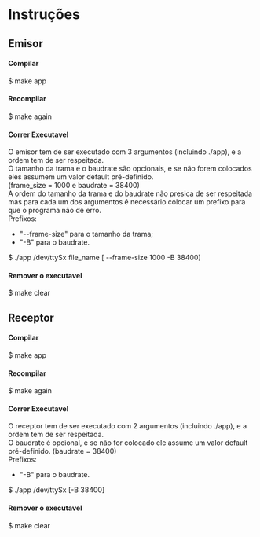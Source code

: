 # Instruções

## Emisor

#### Compilar
$ make app

#### Recompilar
$ make again

#### Correr Executavel
O emisor tem de ser executado com 3 argumentos (incluindo ./app), e a ordem tem de ser respeitada.<br>
O tamanho da trama e o baudrate são opcionais, e se não forem colocados eles assumem um valor default pré-definido.<br>
(frame_size = 1000 e baudrate = 38400)<br>
A ordem do tamanho da trama e do baudrate não presica de ser respeitada mas para cada um dos argumentos é necessário colocar um prefixo para que o programa não dê erro.<br>
Prefixos:
- "--frame-size" para o tamanho da trama;
- "-B" para o baudrate.

$ ./app /dev/ttySx file_name [ --frame-size 1000 -B 38400]

#### Remover o executavel
$ make clear

## Receptor

#### Compilar
$ make app

#### Recompilar
$ make again

#### Correr Executavel
O receptor tem de ser executado com 2 argumentos (incluindo ./app), e a ordem tem de ser respeitada.<br>
O baudrate é opcional, e se não for colocado ele assume um valor default pré-definido. (baudrate = 38400)<br>
Prefixos:
- "-B" para o baudrate.

$ ./app /dev/ttySx [-B 38400]

#### Remover o executavel
$ make clear
